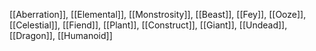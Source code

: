 [[Aberration]], [[Elemental]], [[Monstrosity]], [[Beast]], [[Fey]], [[Ooze]], [[Celestial]], [[Fiend]], [[Plant]], [[Construct]], [[Giant]], [[Undead]], [[Dragon]], [[Humanoid]]